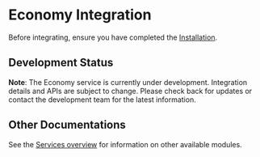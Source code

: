 # Economy Integration

Before integrating, ensure you have completed the [Installation](../Installation.md).

## Development Status

**Note**: The Economy service is currently under development. Integration details and APIs are subject to change. Please check back for updates or contact the development team for the latest information.

## Other Documentations

See the [Services overview](../README.md#services) for information on other available modules.